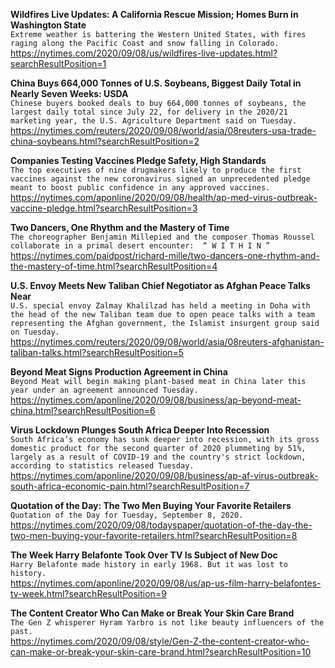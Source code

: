 **Wildfires Live Updates: A California Rescue Mission; Homes Burn in Washington State**\
`Extreme weather is battering the Western United States, with fires raging along the Pacific Coast and snow falling in Colorado.`\
https://nytimes.com/2020/09/08/us/wildfires-live-updates.html?searchResultPosition=1

**China Buys 664,000 Tonnes of U.S. Soybeans, Biggest Daily Total in Nearly Seven Weeks: USDA**\
`Chinese buyers booked deals to buy 664,000 tonnes of soybeans, the largest daily total since July 22, for delivery in the 2020/21 marketing year, the U.S. Agriculture Department said on Tuesday.`\
https://nytimes.com/reuters/2020/09/08/world/asia/08reuters-usa-trade-china-soybeans.html?searchResultPosition=2

**Companies Testing Vaccines Pledge Safety, High Standards**\
`The top executives of nine drugmakers likely to produce the first vaccines against the new coronavirus signed an unprecedented pledge meant to boost public confidence in any approved vaccines. `\
https://nytimes.com/aponline/2020/09/08/health/ap-med-virus-outbreak-vaccine-pledge.html?searchResultPosition=3

**Two Dancers, One Rhythm and the Mastery of Time**\
`The choreographer Benjamin Millepied and the composer Thomas Roussel collaborate in a primal desert encounter:  “ W I T H I N ”`\
https://nytimes.com/paidpost/richard-mille/two-dancers-one-rhythm-and-the-mastery-of-time.html?searchResultPosition=4

**U.S. Envoy Meets New Taliban Chief Negotiator as Afghan Peace Talks Near**\
`U.S. special envoy Zalmay Khalilzad has held a meeting in Doha with the head of the new Taliban team due to open peace talks with a team representing the Afghan government, the Islamist insurgent group said on Tuesday.`\
https://nytimes.com/reuters/2020/09/08/world/asia/08reuters-afghanistan-taliban-talks.html?searchResultPosition=5

**Beyond Meat Signs Production Agreement in China**\
`Beyond Meat will begin making plant-based meat in China later this year under an agreement announced Tuesday.`\
https://nytimes.com/aponline/2020/09/08/business/ap-beyond-meat-china.html?searchResultPosition=6

**Virus Lockdown Plunges South Africa Deeper Into Recession**\
`South Africa’s economy has sunk deeper into recession, with its gross domestic product for the second quarter of 2020 plummeting by 51%, largely as a result of COVID-19 and the country's strict lockdown, according to statistics released Tuesday. `\
https://nytimes.com/aponline/2020/09/08/business/ap-af-virus-outbreak-south-africa-economic-pain.html?searchResultPosition=7

**Quotation of the Day: The Two Men Buying Your Favorite Retailers**\
`Quotation of the Day for Tuesday, September 8, 2020.`\
https://nytimes.com/2020/09/08/todayspaper/quotation-of-the-day-the-two-men-buying-your-favorite-retailers.html?searchResultPosition=8

**The Week Harry Belafonte Took Over TV Is Subject of New Doc**\
`Harry Belafonte made history in early 1968. But it was lost to history.`\
https://nytimes.com/aponline/2020/09/08/us/ap-us-film-harry-belafontes-tv-week.html?searchResultPosition=9

**The Content Creator Who Can Make or Break Your Skin Care Brand**\
`The Gen Z whisperer Hyram Yarbro is not like beauty influencers of the past.`\
https://nytimes.com/2020/09/08/style/Gen-Z-the-content-creator-who-can-make-or-break-your-skin-care-brand.html?searchResultPosition=10

